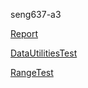 seng637-a3

[Report](seng637-a3-21.md)

[DataUtilitiesTest](/JFreeChart_Lab3/src/org/jfree/data/DataUtilitiesTest.java)

[RangeTest](/JFreeChart_Lab3/src/org/jfree/data/RangeTest.java)

